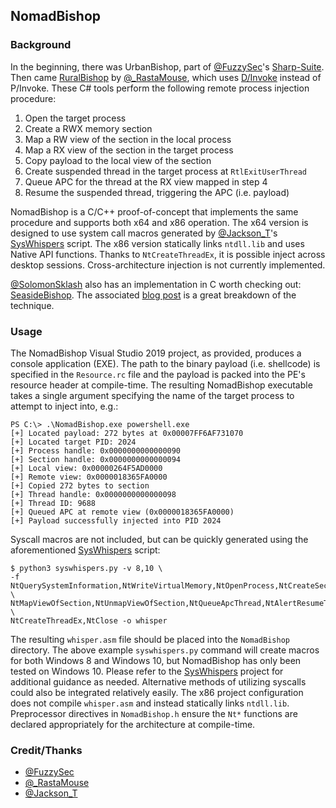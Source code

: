 ## NomadBishop

### Background

In the beginning, there was UrbanBishop, part of [@FuzzySec](https://twitter.com/FuzzySec)'s [Sharp-Suite](https://github.com/FuzzySecurity/Sharp-Suite). Then came [RuralBishop](https://github.com/rasta-mouse/RuralBishop) by [@\_RastaMouse](https://twitter.com/_RastaMouse), which uses [D/Invoke](https://thewover.github.io/Dynamic-Invoke/) instead of P/Invoke. These C# tools perform the following remote process injection procedure:

1. Open the target process
2. Create a RWX memory section
3. Map a RW view of the section in the local process
4. Map a RX view of the section in the target process
5. Copy payload to the local view of the section
6. Create suspended thread in the target process at `RtlExitUserThread`
7. Queue APC for the thread at the RX view mapped in step 4
8. Resume the suspended thread, triggering the APC (i.e. payload)

NomadBishop is a C/C++ proof-of-concept that implements the same procedure and supports both x64 and x86 operation. The x64 version is designed to use system call macros generated by [@Jackson\_T](https://twitter.com/Jackson_T)'s [SysWhispers](https://github.com/jthuraisamy/SysWhispers) script. The x86 version statically links `ntdll.lib` and uses Native API functions. Thanks to `NtCreateThreadEx`, it is possible inject across desktop sessions. Cross-architecture injection is not currently implemented.

[@SolomonSklash](https://www.solomonsklash.io) also has an implementation in C worth checking out: [SeasideBishop](https://github.com/SolomonSklash/SeasideBishop). The associated [blog post](https://www.solomonsklash.io/seaside-bishop.html) is a great breakdown of the technique.

### Usage

The NomadBishop Visual Studio 2019 project, as provided, produces a console application (EXE). The path to the binary payload (i.e. shellcode) is specified in the `Resource.rc` file and the payload is packed into the PE's resource header at compile-time. The resulting NomadBishop executable takes a single argument specifying the name of the target process to attempt to inject into, e.g.:

```
PS C:\> .\NomadBishop.exe powershell.exe
[+] Located payload: 272 bytes at 0x00007FF6AF731070
[+] Located target PID: 2024
[+] Process handle: 0x0000000000000090
[+] Section handle: 0x0000000000000094
[+] Local view: 0x00000264F5AD0000
[+] Remote view: 0x0000018365FA0000
[+] Copied 272 bytes to section
[+] Thread handle: 0x0000000000000098
[+] Thread ID: 9688
[+] Queued APC at remote view (0x0000018365FA0000)
[+] Payload successfully injected into PID 2024
```

Syscall macros are not included, but can be quickly generated using the aforementioned [SysWhispers](https://github.com/jthuraisamy/SysWhispers) script:

```
$ python3 syswhispers.py -v 8,10 \
-f NtQuerySystemInformation,NtWriteVirtualMemory,NtOpenProcess,NtCreateSection, \
NtMapViewOfSection,NtUnmapViewOfSection,NtQueueApcThread,NtAlertResumeThread, \
NtCreateThreadEx,NtClose -o whisper
```

The resulting `whisper.asm` file should be placed into the `NomadBishop` directory. The above example `syswhispers.py` command will create macros for both Windows 8 and Windows 10, but NomadBishop has only been tested on Windows 10. Please refer to the [SysWhispers](https://github.com/jthuraisamy/SysWhispers) project for additional guidance as needed. Alternative methods of utilizing syscalls could also be integrated relatively easily. The x86 project configuration does not compile `whisper.asm` and instead statically links `ntdll.lib`. Preprocessor directives in `NomadBishop.h` ensure the `Nt*` functions are declared appropriately for the architecture at compile-time.

### Credit/Thanks

* [@FuzzySec](https://twitter.com/FuzzySec)
* [@\_RastaMouse](https://twitter.com/_RastaMouse)
* [@Jackson\_T](https://twitter.com/Jackson_T)
